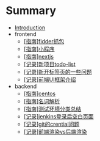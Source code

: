 # Summary

* [Introduction](README.md)
* frontend
    * [\[指南\]fidder抓包](./doc/frontend/manual/fiddler-capture.md)
    * [\[指南\]小程序](./doc/frontend/manual/miniProgram.md)
    * [\[指南\]nextjs](./doc/frontend/manual/nextjs.md)
    * [\[记录\]新项目todo-list](./doc/frontend/record/newProjectTodo.md)
    * [\[记录\]新开标签页的一些问题](./doc/frontend/record/browserNewTab.md)
    * [\[记录\]前端UI框架介绍](./doc/frontend/record/UIFrameWork.md)
* backend
    * [\[指南\]centos](./doc/backend/manual/centos.md)
    * [\[指南\]名词解析](./doc/backend/manual/nameMean.md)
    * [\[指南\]测试环境分类总结](./doc/backend/manual/testEnv.md)
    * [\[记录\]jenkins登录后空白页面](./doc/backend/record/jenkinsEmptyPage.md)
    * [\[记录\]git的crential问题](./doc/backend/record/gitCredentialManager.md)
    * [\[记录\]前端渲染vs后端渲染](./doc/backend/record/front-back-render.md)